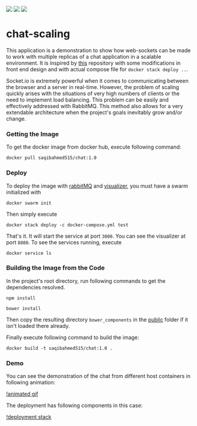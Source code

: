 [![](https://images.microbadger.com/badges/image/saqibahmed515/chat:1.0.svg)](https://microbadger.com/images/saqibahmed515/chat:1.0 "Get your own image badge on microbadger.com")
[![](https://images.microbadger.com/badges/version/saqibahmed515/chat:1.0.svg)](https://microbadger.com/images/saqibahmed515/chat:1.0 "Get your own version badge on microbadger.com")
[![](https://images.microbadger.com/badges/commit/saqibahmed515/chat:1.0.svg)](https://microbadger.com/images/saqibahmed515/chat:1.0 "Get your own commit badge on microbadger.com")
# chat-scaling
This application is a demonstration to show how web-sockets can be made to work with multiple replicas of a chat application in  a scalable environment. It is inspired by [this](https://github.com/john-pettigrew/scaling-socket-io-talk) repository with some modifications in front end design and with actual compose file for `docker stack deploy ..`. 

Socket.io is extremely powerful when it comes to communicating between the browser and a server in real-time. However, the problem of scaling quickly arises with the situations of very high numbers of clients or the need to implement load balancing. This problem can be easily and effectively addressed with RabbitMQ. This method also allows for a very extendable architecture when the project's goals inevitably grow and/or change. 

### Getting the Image
To get the docker image from docker hub, execute following command:

`docker pull saqibahmed515/chat:1.0`

### Deploy
To deploy the image with [rabbitMQ](https://hub.docker.com/_/rabbitmq/) and [visualizer](https://hub.docker.com/r/dockersamples/visualizer/), you must have a swarm initialized with

`docker swarm init`

Then simply execute

`docker stack deploy -c docker-compose.yml test`

That's it. It will start the service at port `3000`. You can see the visualizer at port `8080`. To see the services running, execute

`docker service ls`

### Building the Image from the Code
In the project's root directory, run following commands to get the dependencies resolved.

`npm install`

`bower install`

Then copy the resulting directory `bower_components` in the [public](https://github.com/saqibahmed515/chat-scaling/tree/master/public) folder if it isn't loaded there already.

Finally execute following command to build the image:

`docker build -t saqibahmed515/chat:1.0 .`

### Demo
You can see the demonstration of the chat from different host containers in following animation:

[!animated gif](https://github.com/saqibahmed515/chat-scaling/blob/master/demo/chat-scaling.gif)

The deployment has following components in this case:

[!deployment stack](https://github.com/saqibahmed515/chat-scaling/blob/master/demo/visualizer.png)
